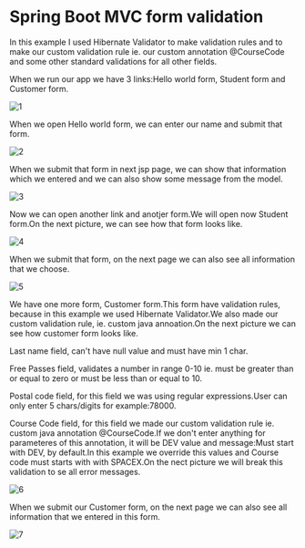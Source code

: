 # Spring Boot MVC form validation

In this example I used Hibernate Validator to make validation rules and to make our custom validation rule ie. our custom annotation @CourseCode and some other standard validations for all other fields.

When we run our app we have 3 links:Hello world form, Student form and Customer form.

![1](https://user-images.githubusercontent.com/61464267/133888017-6acef640-dda4-46c2-b99f-7b9144ef82df.PNG)

When we open Hello world form, we can enter our name and submit that form.

![2](https://user-images.githubusercontent.com/61464267/133888094-56646bd9-4646-4d91-a275-05168d0f0862.PNG)

When we submit that form in next jsp page, we can show that information which we entered and we can also show some message from the model.

![3](https://user-images.githubusercontent.com/61464267/133888285-7ac437f3-08eb-4b20-81aa-faeb3f712cbb.PNG)

Now we can open another link and anotjer form.We will open now Student form.On the next picture, we can see how that form looks like.

![4](https://user-images.githubusercontent.com/61464267/133888378-0d4e7495-050f-42a6-9fd0-9eed1fd3930e.PNG)

When we submit that form, on the next page we can also see all information that we choose.

![5](https://user-images.githubusercontent.com/61464267/133888448-207990e0-8ef0-452f-b532-fbcb5f4da711.PNG)


We have one more form, Customer form.This form have validation rules, because in this example we used Hibernate Validator.We also made our custom validation rule, ie. custom java annoation.On the next picture we can see how customer form looks like.

Last name field, can't have null value and must have min 1 char.

Free Passes field, validates a number in range 0-10 ie. must be greater than or equal to zero or must be less than or equal to 10.

Postal code field, for this field we was using regular expressions.User can only enter 5 chars/digits for example:78000.

Course Code field, for this field we made our custom validation rule ie. custom java annotation @CourseCode.If we don't enter anything for parameteres of this annotation, it will be DEV value and message:Must start with DEV, by default.In this example we override this values and Course code must starts with with SPACEX.On the nect picture we will break this validation to se all error messages.

![6](https://user-images.githubusercontent.com/61464267/133889054-5824d9ce-a64c-4216-b482-d69331423097.PNG)

When we submit our Customer form, on the next page we can also see all information that we entered in this form.

![7](https://user-images.githubusercontent.com/61464267/133889153-1fd4925d-6901-4a60-8120-f9c5f3d0cabe.PNG)

